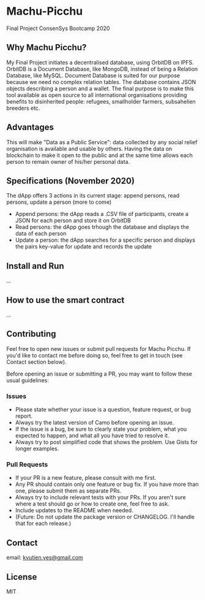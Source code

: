 # Machu-Picchu
Final Project ConsenSys Bootcamp 2020

## Why Machu Picchu?
My Final Project initiates a decentralised database, using OrbitDB on IPFS. OrbitDB is a Document Database, like MongoDB, instead of being a Relation Database, like MySQL. Document Database is suited for our purpose because we need no complex relation tables. The database contains JSON objects describing a person and a wallet. The final purpose is to make this tool available as open source to all international organisations providing benefits to disinherited people: refugees, smallholder farmers, subsahelien breeders etc. 

## Advantages
This will make "Data as a Public Service": data collected by any social relief organisation is available and usable by others. Having the data on blockchain to make it open to the public and at the same time allows each person to remain owner of his/her personal data.

## Specifications (November 2020)
The dApp offers 3 actions in its current stage: append persons, read persons, update a person (more to come)
* Append persons: the dApp reads a .CSV file of participants, create a JSON for each person and store it on OrbitDB
* Read persons: the dApp goes trhough the database and displays the data of each person
* Update a person: the dApp searches for a specific person and displays the pairs key-value for update and records the update

## Install and Run
...

## How to use the smart contract
...

## Contributing
Feel free to open new issues or submit pull requests for Machu Picchu. If you'd like to contact me before doing so, feel free to get in touch (see Contact section below).

Before opening an issue or submitting a PR, you may want to follow these usual guidelines:
### Issues
*   Please state whether your issue is a question, feature request, or bug report.
*   Always try the latest version of Camo before opening an issue.
*   If the issue is a bug, be sure to clearly state your problem, what you expected to happen, and what all you have tried to resolve it.
*   Always try to post simplified code that shows the problem. Use Gists for longer examples.

### Pull Requests
*   If your PR is a new feature, please consult with me first.
*   Any PR should contain only one feature or bug fix. If you have more than one, please submit them as separate PRs.
*   Always try to include relevant tests with your PRs. If you aren't sure where a test should go or how to create one, feel free to ask.
*   Include updates to the README when needed.
*   (Future: Do not update the package version or CHANGELOG. I'll handle that for each release.)

## Contact
email: kvutien.yes@gmail.com

## License
MIT
